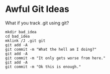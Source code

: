 # Awful Git Ideas

What if you track .git using git?

    mkdir bad_idea
    cd bad_idea
    mklink /J .git git
    git add -A
    git commit -m "What the hell am I doing?"
    git add -A
    git commit -m "It only gets worse from here."
    git add -A
    git commit -m "Ok this is enough."